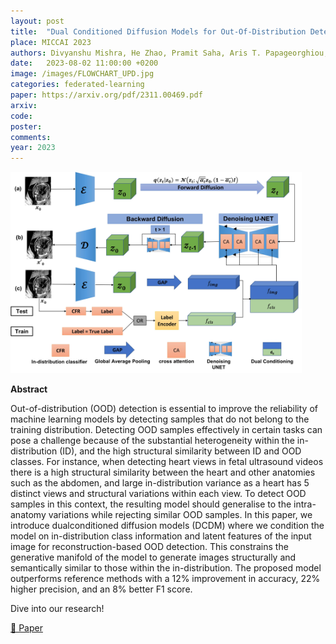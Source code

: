 ```yaml
---
layout: post
title:  "Dual Conditioned Diffusion Models for Out-Of-Distribution Detection: Application to Fetal Ultrasound Videos"
place: MICCAI 2023
authors: Divyanshu Mishra, He Zhao, Pramit Saha, Aris T. Papageorghiou, J.Alison Noble
date:   2023-08-02 11:00:00 +0200
image: /images/FLOWCHART_UPD.jpg
categories: federated-learning
paper: https://arxiv.org/pdf/2311.00469.pdf
arxiv:
code: 
poster: 
comments:
year: 2023 
---
```


<style>
@media (max-width: 1000px) {
    .container {
        flex-direction: column;
        align-items: left;
    }
</style>


<div class="container" style="display: flex; align-items: center;">
    <div class="image" style="flex: 1; margin-right: 1cm;">
        <img src="/images/FLOWCHART_UPD.jpg" alt="Image" style="max-width:100%; height:auto;">
    </div>
</div>

**Abstract**

Out-of-distribution (OOD) detection is essential to improve
the reliability of machine learning models by detecting samples that do
not belong to the training distribution. Detecting OOD samples effectively in certain tasks can pose a challenge because of the substantial
heterogeneity within the in-distribution (ID), and the high structural
similarity between ID and OOD classes. For instance, when detecting
heart views in fetal ultrasound videos there is a high structural similarity
between the heart and other anatomies such as the abdomen, and large
in-distribution variance as a heart has 5 distinct views and structural
variations within each view. To detect OOD samples in this context,
the resulting model should generalise to the intra-anatomy variations
while rejecting similar OOD samples. In this paper, we introduce dualconditioned diffusion models (DCDM) where we condition the model on
in-distribution class information and latent features of the input image
for reconstruction-based OOD detection. This constrains the generative
manifold of the model to generate images structurally and semantically
similar to those within the in-distribution. The proposed model outperforms reference methods with a 12% improvement in accuracy, 22%
higher precision, and an 8% better F1 score.

Dive into our research!

<a href="https://arxiv.org/pdf/2311.00469">&#x1F4C4; Paper</a> 
